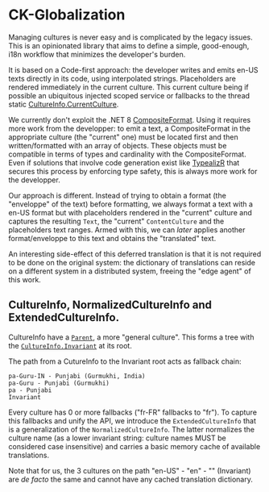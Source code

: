 # CK-Globalization

Managing cultures is never easy and is complicated by the legacy issues. This is an opinionated library that
aims to define a simple, good-enough, i18n workflow that minimizes the developer's burden. 

It is based on a Code-first approach: the developer writes and emits en-US texts directly in its code, using
interpolated strings. Placeholders are rendered immediately in the current culture. This current culture
being if possible an ubiquitous injected scoped service or fallbacks to the thread static [CultureInfo.CurrentCulture](https://learn.microsoft.com/en-us/dotnet/api/system.globalization.cultureinfo.currentculture).

We currently don't exploit the .NET 8 [CompositeFormat](https://learn.microsoft.com/en-us/dotnet/api/system.text.compositeformat).
Using it requires more work from the developper: to emit a text, a CompositeFormat in the appropriate culture (the "current" one)
must be located first and then written/formatted with an array of objects. These objects must be compatible in terms of types
and cardinality with the CompositeFormat. Even if solutions that involve code generation exist like [TypealizR](https://github.com/earloc/TypealizR)
that secures this process by enforcing type safety, this is always more work for the developper.

Our approach is different. Instead of trying to obtain a format (the "enveloppe" of the text) before formatting,
we always format a text with a en-US format but with placeholders rendered in the "current" culture and captures
the resulting `Text`, the "current" `ContentCulture` and the placeholders text ranges. Armed with this, we can
*later* applies another format/enveloppe to this text and obtains the "translated" text.

An interesting side-effect of this deferred translation is that it is not required to be done on the original
system: the dictionary of translations can reside on a different system in a distributed system, freeing the
"edge agent" of this work.

## CultureInfo, NormalizedCultureInfo and ExtendedCultureInfo.
CultureInfo have a [`Parent`](https://learn.microsoft.com/en-us/dotnet/api/system.globalization.cultureinfo.parent),
a more "general culture". This forms a tree with the [`CultureInfo.Invariant`](https://learn.microsoft.com/en-us/dotnet/api/system.globalization.cultureinfo.invariantculture)
at its root.

The path from a CutureInfo to the Invariant root acts as fallback chain:
```
pa-Guru-IN - Punjabi (Gurmukhi, India)
pa-Guru - Punjabi (Gurmukhi)
pa - Punjabi
Invariant
```
Every culture has 0 or more fallbacks ("fr-FR" fallbacks to "fr").
To capture this fallbacks and unify the API, we introduce the `ExtendedCultureInfo` that is a generalization
of the `NormalizedCultureInfo`. The latter normalizes the culture name (as a lower invariant string: culture names
MUST be considered case insensitive) and carries a basic memory cache of available translations.

Note that for us, the 3 cultures on the path "en-US" - "en" - "" (Invariant) are *de facto* the same and cannot
have any cached translation dictionary.




